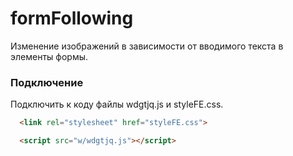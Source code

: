# formFollowing

Изменение изображений в зависимости от вводимого текста в элементы формы.

### Подключение
Подключить к коду файлы wdgtjq.js и styleFE.css.
```html
  <link rel="stylesheet" href="styleFE.css">
```
```html
  <script src="w/wdgtjq.js"></script>
```
